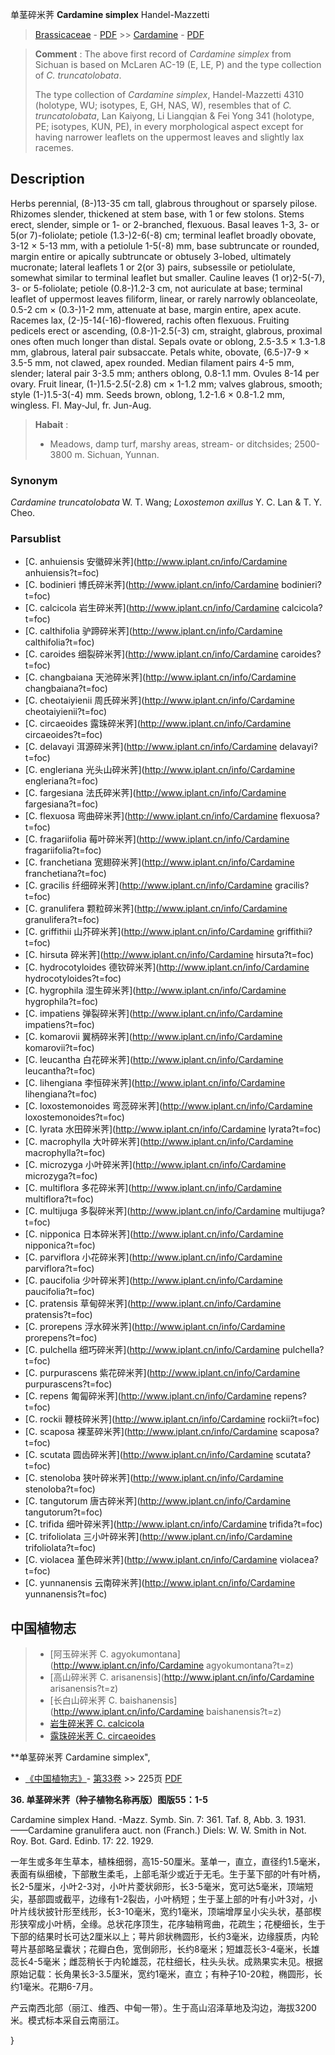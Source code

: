 单茎碎米荠 **Cardamine simplex** Handel-Mazzetti

> [Brassicaceae](http://www.iplant.cn/info/Brassicaceae?t=foc) - [PDF](http://www.iplant.cn/foc/pdf/Brassicaceae.pdf) >> [Cardamine](http://www.iplant.cn/info/Cardamine?t=foc) - [PDF](http://www.iplant.cn/foc/pdf/Cardamine.pdf)

> **Comment** : 
> The above first record of *Cardamine simplex* from Sichuan is based on McLaren AC-19 (E, LE, P) and the type collection of *C. truncatolobata*.
> 
> The type collection of *Cardamine simplex*, Handel-Mazzetti 4310 (holotype, WU; isotypes, E, GH, NAS, W), resembles that of *C. truncatolobata*, Lan Kaiyong, Li Liangqian & Fei Yong 341 (holotype, PE; isotypes, KUN, PE), in every morphological aspect except for having narrower leaflets on the uppermost leaves and slightly lax racemes.
> 
> 

## Description

Herbs perennial, (8-)13-35 cm tall, glabrous throughout or sparsely pilose. Rhizomes slender, thickened at stem base, with 1 or few stolons. Stems erect, slender, simple or 1- or 2-branched, flexuous. Basal leaves 1-3, 3- or 5(or 7)-foliolate; petiole (1.3-)2-6(-8) cm; terminal leaflet broadly obovate, 3-12 × 5-13 mm, with a petiolule 1-5(-8) mm, base subtruncate or rounded, margin entire or apically subtruncate or obtusely 3-lobed, ultimately mucronate; lateral leaflets 1 or 2(or 3) pairs, subsessile or petiolulate, somewhat similar to terminal leaflet but smaller. Cauline leaves (1 or)2-5(-7), 3- or 5-foliolate; petiole (0.8-)1.2-3 cm, not auriculate at base; terminal leaflet of uppermost leaves filiform, linear, or rarely narrowly oblanceolate, 0.5-2 cm × (0.3-)1-2 mm, attenuate at base, margin entire, apex acute. Racemes lax, (2-)5-14(-16)-flowered, rachis often flexuous. Fruiting pedicels erect or ascending, (0.8-)1-2.5(-3) cm, straight, glabrous, proximal ones often much longer than distal. Sepals ovate or oblong, 2.5-3.5 × 1.3-1.8 mm, glabrous, lateral pair subsaccate. Petals white, obovate, (6.5-)7-9 × 3.5-5 mm, not clawed, apex rounded. Median filament pairs 4-5 mm, slender; lateral pair 3-3.5 mm; anthers oblong, 0.8-1.1 mm. Ovules 8-14 per ovary. Fruit linear, (1-)1.5-2.5(-2.8) cm × 1-1.2 mm; valves glabrous, smooth; style (1-)1.5-3(-4) mm. Seeds brown, oblong, 1.2-1.6 × 0.8-1.2 mm, wingless. Fl. May-Jul, fr. Jun-Aug.

> **Habait** : 
>* Meadows, damp turf, marshy areas, stream- or ditchsides; 2500-3800 m. Sichuan, Yunnan.

### Synonym
*Cardamine truncatolobata* W. T. Wang; *Loxostemon axillus* Y. C. Lan & T. Y. Cheo.

### Parsublist

* [C.  anhuiensis  安徽碎米荠](http://www.iplant.cn/info/Cardamine anhuiensis?t=foc)
* [C.  bodinieri  博氏碎米荠](http://www.iplant.cn/info/Cardamine bodinieri?t=foc)
* [C.  calcicola  岩生碎米荠](http://www.iplant.cn/info/Cardamine calcicola?t=foc)
* [C.  calthifolia  驴蹄碎米荠](http://www.iplant.cn/info/Cardamine calthifolia?t=foc)
* [C.  caroides  细裂碎米荠](http://www.iplant.cn/info/Cardamine caroides?t=foc)
* [C.  changbaiana  天池碎米荠](http://www.iplant.cn/info/Cardamine changbaiana?t=foc)
* [C.  cheotaiyienii  周氏碎米荠](http://www.iplant.cn/info/Cardamine cheotaiyienii?t=foc)
* [C.  circaeoides  露珠碎米荠](http://www.iplant.cn/info/Cardamine circaeoides?t=foc)
* [C.  delavayi  洱源碎米荠](http://www.iplant.cn/info/Cardamine delavayi?t=foc)
* [C.  engleriana  光头山碎米荠](http://www.iplant.cn/info/Cardamine engleriana?t=foc)
* [C.  fargesiana  法氏碎米荠](http://www.iplant.cn/info/Cardamine fargesiana?t=foc)
* [C.  flexuosa  弯曲碎米荠](http://www.iplant.cn/info/Cardamine flexuosa?t=foc)
* [C.  fragariifolia  莓叶碎米荠](http://www.iplant.cn/info/Cardamine fragariifolia?t=foc)
* [C.  franchetiana  宽翅碎米荠](http://www.iplant.cn/info/Cardamine franchetiana?t=foc)
* [C.  gracilis  纤细碎米荠](http://www.iplant.cn/info/Cardamine gracilis?t=foc)
* [C.  granulifera  颗粒碎米荠](http://www.iplant.cn/info/Cardamine granulifera?t=foc)
* [C.  griffithii  山芥碎米荠](http://www.iplant.cn/info/Cardamine griffithii?t=foc)
* [C.  hirsuta  碎米荠](http://www.iplant.cn/info/Cardamine hirsuta?t=foc)
* [C.  hydrocotyloides  德钦碎米荠](http://www.iplant.cn/info/Cardamine hydrocotyloides?t=foc)
* [C.  hygrophila  湿生碎米荠](http://www.iplant.cn/info/Cardamine hygrophila?t=foc)
* [C.  impatiens  弹裂碎米荠](http://www.iplant.cn/info/Cardamine impatiens?t=foc)
* [C.  komarovii  翼柄碎米荠](http://www.iplant.cn/info/Cardamine komarovii?t=foc)
* [C.  leucantha  白花碎米荠](http://www.iplant.cn/info/Cardamine leucantha?t=foc)
* [C.  lihengiana  李恒碎米荠](http://www.iplant.cn/info/Cardamine lihengiana?t=foc)
* [C.  loxostemonoides  弯蕊碎米荠](http://www.iplant.cn/info/Cardamine loxostemonoides?t=foc)
* [C.  lyrata  水田碎米荠](http://www.iplant.cn/info/Cardamine lyrata?t=foc)
* [C.  macrophylla  大叶碎米荠](http://www.iplant.cn/info/Cardamine macrophylla?t=foc)
* [C.  microzyga  小叶碎米荠](http://www.iplant.cn/info/Cardamine microzyga?t=foc)
* [C.  multiflora  多花碎米荠](http://www.iplant.cn/info/Cardamine multiflora?t=foc)
* [C.  multijuga  多裂碎米荠](http://www.iplant.cn/info/Cardamine multijuga?t=foc)
* [C.  nipponica  日本碎米荠](http://www.iplant.cn/info/Cardamine nipponica?t=foc)
* [C.  parviflora  小花碎米荠](http://www.iplant.cn/info/Cardamine parviflora?t=foc)
* [C.  paucifolia  少叶碎米荠](http://www.iplant.cn/info/Cardamine paucifolia?t=foc)
* [C.  pratensis  草甸碎米荠](http://www.iplant.cn/info/Cardamine pratensis?t=foc)
* [C.  prorepens  浮水碎米荠](http://www.iplant.cn/info/Cardamine prorepens?t=foc)
* [C.  pulchella  细巧碎米荠](http://www.iplant.cn/info/Cardamine pulchella?t=foc)
* [C.  purpurascens  紫花碎米荠](http://www.iplant.cn/info/Cardamine purpurascens?t=foc)
* [C.  repens  匍匐碎米荠](http://www.iplant.cn/info/Cardamine repens?t=foc)
* [C.  rockii  鞭枝碎米荠](http://www.iplant.cn/info/Cardamine rockii?t=foc)
* [C.  scaposa  裸茎碎米荠](http://www.iplant.cn/info/Cardamine scaposa?t=foc)
* [C.  scutata  圆齿碎米荠](http://www.iplant.cn/info/Cardamine scutata?t=foc)
* [C.  stenoloba  狭叶碎米荠](http://www.iplant.cn/info/Cardamine stenoloba?t=foc)
* [C.  tangutorum  唐古碎米荠](http://www.iplant.cn/info/Cardamine tangutorum?t=foc)
* [C.  trifida  细叶碎米荠](http://www.iplant.cn/info/Cardamine trifida?t=foc)
* [C.  trifoliolata  三小叶碎米荠](http://www.iplant.cn/info/Cardamine trifoliolata?t=foc)
* [C.  violacea  堇色碎米荠](http://www.iplant.cn/info/Cardamine violacea?t=foc)
* [C.  yunnanensis  云南碎米荠](http://www.iplant.cn/info/Cardamine yunnanensis?t=foc)

## 中国植物志

> * [阿玉碎米荠  C.  agyokumontana](http://www.iplant.cn/info/Cardamine agyokumontana?t=z)
> * [高山碎米荠  C.  arisanensis](http://www.iplant.cn/info/Cardamine arisanensis?t=z)
> * [长白山碎米荠  C.  baishanensis](http://www.iplant.cn/info/Cardamine baishanensis?t=z)
> * [岩生碎米荠  C.  calcicola](Cardamine-calcicola-岩生碎米荠.md)
> * [露珠碎米荠  C.  circaeoides](Cardamine-circaeoides-露珠碎米荠.md)

**单茎碎米荠 Cardamine simplex",

* [《中国植物志》](http://www.iplant.cn/frps)- [第33卷](http://www.iplant.cn/frps/vol/33) >> 225页 [PDF](http://www.iplant.cn/frps/pdf/33/225.PDF)

**36. 单茎碎米荠（种子植物名称再版）图版55：1-5**

Cardamine simplex Hand. -Mazz. Symb. Sin. 7: 361. Taf. 8, Abb. 3. 1931. ——Cardamine granulifera auct. non (Franch.) Diels: W. W. Smith in Not. Roy. Bot. Gard. Edinb. 17: 22. 1929.

一年生或多年生草本，植株细弱，高15-50厘米。茎单一，直立，直径约1.5毫米，表面有纵细棱，下部散生柔毛，上部毛渐少或近于无毛。生于茎下部的叶有叶柄，长2-5厘米，小叶2-3对，小叶片菱状卵形，长3-5毫米，宽可达5毫米，顶端短尖，基部圆或截平，边缘有1-2裂齿，小叶柄短；生于茎上部的叶有小叶3对，小叶片线状披针形至线形，长3-10毫米，宽约1毫米，顶端增厚呈小尖头状，基部楔形狭窄成小叶柄，全缘。总状花序顶生，花序轴稍弯曲，花疏生；花梗细长，生于下部的结果时长可达2厘米以上；萼片卵状椭圆形，长约3毫米，边缘膜质，内轮萼片基部略呈囊状；花瓣白色，宽倒卵形，长约8毫米；短雄蕊长3-4毫米，长雄蕊长4-5毫米；雌蕊稍长于内轮雄蕊，花柱细长，柱头头状。成熟果实未见。根据原始记载：长角果长3-3.5厘米，宽约1毫米，直立；有种子10-20粒，椭圆形，长约1毫米。花期6-7月。

产云南西北部（丽江、维西、中甸一带）。生于高山沼泽草地及沟边，海拔3200米。模式标本采自云南丽江。

}